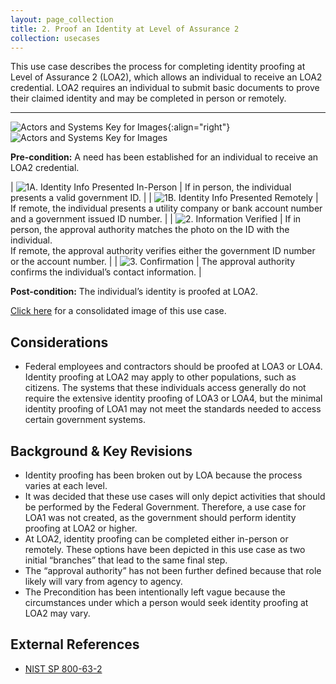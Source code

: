 ```yaml
---
layout: page_collection
title: 2. Proof an Identity at Level of Assurance 2
collection: usecases
---
```


This use case describes the process for completing identity proofing at Level of Assurance 2 (LOA2), which allows an individual to receive an LOA2 credential. LOA2 requires an individual to submit basic documents to prove their claimed identity and may be completed in person or remotely.

---

![Actors and Systems Key for Images](../../img/usecases/ilabelproof.png){:align="right"}
![Actors and Systems Key for Images](../../img/usecases/proofloa2key.png)

**Pre-condition:** A need has been established for an individual to receive an LOA2 credential.

| ![1A. Identity Info Presented In-Person](../../img/usecases/proofloa21a.png)  | If in person, the individual presents a valid government ID.  |
| ![1B. Identity Info Presented Remotely](../../img/usecases/proofloa21b.png)  | If remote, the individual presents a utility company or bank account number and a government issued ID number.  |
| ![2. Information Verified](../../img/usecases/proofloa22.png)  | If in person, the approval authority matches the photo on the ID with the individual.<br/> If remote, the approval authority verifies either the government ID number or the account number.  |
| ![3. Confirmation](../../img/usecases/proofloa23.png)  | The approval authority confirms the individual’s contact information.  |

**Post-condition:** The individual’s identity is proofed at LOA2.

[Click here](../../img/ProofLOA2.png) for a consolidated image of this use case.

## Considerations
* Federal employees and contractors should be proofed at LOA3 or LOA4. Identity proofing at LOA2 may apply to other populations, such as citizens. The systems that these individuals access generally do not require the extensive identity proofing of LOA3 or LOA4, but the minimal identity proofing of LOA1 may not meet the standards needed to access certain government systems.

## Background & Key Revisions
* Identity proofing has been broken out by LOA because the process varies at each level.
* It was decided that these use cases will only depict activities that should be performed by the Federal Government. Therefore, a use case for LOA1 was not created, as the government should perform identity proofing at LOA2 or higher.
* At LOA2, identity proofing can be completed either in-person or remotely. These options have been depicted in this use case as two initial “branches” that lead to the same final step.
* The “approval authority” has not been further defined because that role likely will vary from agency to agency.
* The Precondition has been intentionally left vague because the circumstances under which a person would seek identity proofing at LOA2 may vary.

## External References
* <a href="http://nvlpubs.nist.gov/nistpubs/SpecialPublications/NIST.SP.800-63-2.pdf">NIST SP 800-63-2</a>
